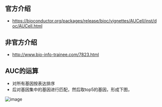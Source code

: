 ## 官方介绍
- https://bioconductor.org/packages/release/bioc/vignettes/AUCell/inst/doc/AUCell.html

## 非官方介绍
- http://www.bio-info-trainee.com/7823.html

AUC的运算
--------
* 对所有基因按表达排序
* 后对基因集中的基因进行匹配，然后取top5的基因，形成下图，

![image](https://user-images.githubusercontent.com/41554601/202910492-042d535f-3c3d-4878-a642-89899d0027f5.png)


